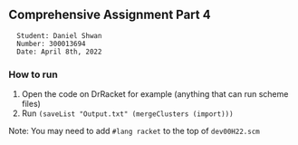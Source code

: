 ## Comprehensive Assignment Part 4

```
  Student: Daniel Shwan
  Number: 300013694
  Date: April 8th, 2022
```

### How to run

1. Open the code on DrRacket for example (anything that can run scheme files)
2. Run `(saveList "Output.txt" (mergeClusters (import)))`

Note: You may need to add `#lang racket` to the top of `dev00H22.scm`
